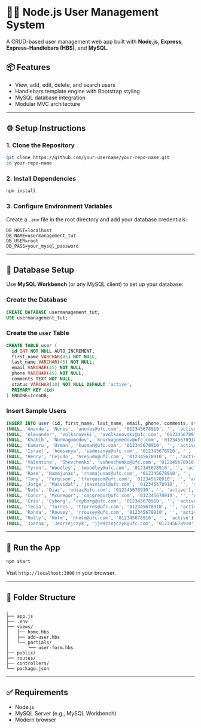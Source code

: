 # 🧑‍💼 Node.js User Management System

A CRUD-based user management web app built with **Node.js**, **Express**, **Express-Handlebars (HBS)**, and **MySQL**.

## 📦 Features

- View, add, edit, delete, and search users
- Handlebars template engine with Bootstrap styling
- MySQL database integration
- Modular MVC architecture

---

## ⚙️ Setup Instructions

### 1. Clone the Repository

```bash
git clone https://github.com/your-username/your-repo-name.git
cd your-repo-name
```

### 2. Install Dependencies

```bash
npm install
```

### 3. Configure Environment Variables

Create a `.env` file in the root directory and add your database credentials:

```
DB_HOST=localhost
DB_NAME=usermanagement_tut
DB_USER=root
DB_PASS=your_mysql_password
```

---

## 💽 Database Setup

Use **MySQL Workbench** (or any MySQL client) to set up your database:

### Create the Database

```sql
CREATE DATABASE usermanagement_tut;
USE usermanagement_tut;
```

### Create the `user` Table

```sql
CREATE TABLE user (
  id INT NOT NULL AUTO_INCREMENT,
  first_name VARCHAR(45) NOT NULL,
  last_name VARCHAR(45) NOT NULL,
  email VARCHAR(45) NOT NULL,
  phone VARCHAR(45) NOT NULL,
  comments TEXT NOT NULL,
  status VARCHAR(10) NOT NULL DEFAULT 'active',
  PRIMARY KEY (id)
) ENGINE=InnoDB;
```

### Insert Sample Users

```sql
INSERT INTO user (id, first_name, last_name, email, phone, comments, status) VALUES
(NULL, 'Amanda', 'Nunes', 'anunes@ufc.com', '012345678910', '', 'active'),
(NULL, 'Alexander', 'Volkanovski', 'avolkanovski@ufc.com', '012345678910', '', 'active'),
(NULL, 'Khabib', 'Nurmagomedov', 'knurmagomedov@ufc.com', '012345678910', '', 'active'),
(NULL, 'Kamaru', 'Usman', 'kusman@ufc.com', '012345678910', '', 'active'),
(NULL, 'Israel', 'Adesanya', 'iadesanya@ufc.com', '012345678910', '', 'active'),
(NULL, 'Henry', 'Cejudo', 'hcejudo@ufc.com', '012345678910', '', 'active'),
(NULL, 'Valentina', 'Shevchenko', 'vshevchenko@ufc.com', '012345678910', '', 'active'),
(NULL, 'Tyron', 'Woodley', 'twoodley@ufc.com', '012345678910', '', 'active'),
(NULL, 'Rose', 'Namajunas', 'rnamajunas@ufc.com', '012345678910', '', 'active'),
(NULL, 'Tony', 'Ferguson', 'tferguson@ufc.com', '012345678910', '', 'active'),
(NULL, 'Jorge', 'Masvidal', 'jmasvidal@ufc.com', '012345678910', '', 'active'),
(NULL, 'Nate', 'Diaz', 'ndiaz@ufc.com', '012345678910', '', 'active'),
(NULL, 'Conor', 'McGregor', 'cmcgregor@ufc.com', '012345678910', '', 'active'),
(NULL, 'Cris', 'Cyborg', 'ccyborg@ufc.com', '012345678910', '', 'active'),
(NULL, 'Tecia', 'Torres', 'ttorres@ufc.com', '012345678910', '', 'active'),
(NULL, 'Ronda', 'Rousey', 'rrousey@ufc.com', '012345678910', '', 'active'),
(NULL, 'Holly', 'Holm', 'hholm@ufc.com', '012345678910', '', 'active'),
(NULL, 'Joanna', 'Jedrzejczyk', 'jjedrzejczyk@ufc.com', '012345678910', '', 'active');
```

---

## 🚀 Run the App

```bash
npm start
```

Visit `http://localhost:3000` in your browser.

---

## 📂 Folder Structure

```
.
├── app.js
├── .env
├── views/
│   ├── home.hbs
│   ├── add-user.hbs
│   └── partials/
│       └── user-form.hbs
├── public/
├── routes/
├── controllers/
└── package.json
```

---

## ✅ Requirements

- Node.js
- MySQL Server (e.g., MySQL Workbench)
- Modern browser